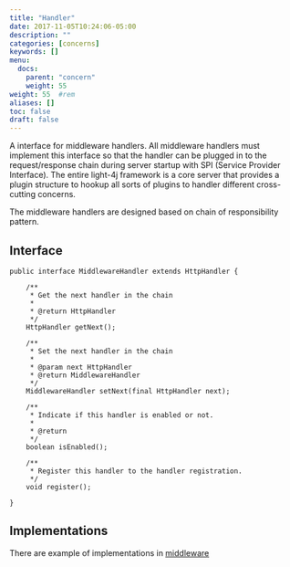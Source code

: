 ```yaml
---
title: "Handler"
date: 2017-11-05T10:24:06-05:00
description: ""
categories: [concerns]
keywords: []
menu:
  docs:
    parent: "concern"
    weight: 55
weight: 55	#rem
aliases: []
toc: false
draft: false
---
```



A interface for middleware handlers. All middleware handlers must implement this interface
so that the handler can be plugged in to the request/response chain during server startup
with SPI (Service Provider Interface). The entire light-4j framework is a core server that
provides a plugin structure to hookup all sorts of plugins to handler different cross-cutting
concerns.

The middleware handlers are designed based on chain of responsibility pattern.

## Interface
```
public interface MiddlewareHandler extends HttpHandler {

    /**
     * Get the next handler in the chain
     *
     * @return HttpHandler
     */
    HttpHandler getNext();

    /**
     * Set the next handler in the chain
     *
     * @param next HttpHandler
     * @return MiddlewareHandler
     */
    MiddlewareHandler setNext(final HttpHandler next);

    /**
     * Indicate if this handler is enabled or not.
     *
     * @return
     */
    boolean isEnabled();

    /**
     * Register this handler to the handler registration.
     */
    void register();

}

```

## Implementations

There are example of implementations in [middleware][]

[middleware]: /concern/
